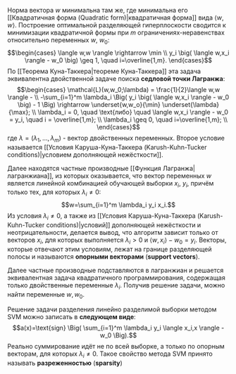 Норма вектора $w$ минимальна там же, где минимальна его [[Квадратичная форма (Quadratic form)|квадратичная форма]] вида $\langle w,w \rangle$. Построение оптимальной разделяющей гиперплоскости сводится к минимизации квадратичной формы при $m$ ограничениях-неравенствах относительно переменных $w$, $w_0$:$$\begin{cases} \langle w,w \rangle \rightarrow \min \\ y_i \big( \langle w,x_i \rangle - w_0 \big) \geq 1, \quad i=\overline{1,m}. \end{cases}$$По [[Теорема Куна-Таккера|теореме Куна-Таккера]] эта задача эквивалентна двойственной задаче поиска **седловой точки Лагранжа**:$$\begin{cases}
\mathcal{L}(w,w_0;\lambda) = \frac{1}{2}\langle w,w \rangle - \\ 
-\sum_{i=1}^m \lambda_i \Big( y_i \big( \langle w,x_i \rangle - w_0 \big) - 1 \Big) \rightarrow \underset{w,w_o}{\min} \underset{\lambda}{\max}; \\
\lambda_i = 0, \quad \text{либо} \quad \langle w,x_i \rangle - w_0 = y_i, \quad i = \overline{1,m}; \\
\lambda_i \geq 0, \quad i=\overline{1,m}; \\
\end{cases}$$где $\lambda = (\lambda_1,...,\lambda_m)$ - вектор двойственных переменных. Второе условие называется [[Условия Каруша-Куна-Таккера (Karush-Kuhn-Tucker conditions)|условием дополняющей нежёсткости]].

Далее находятся частные производные [[Функция Лагранжа|лагранжиана]], из которых оказывается, что вектор переменных $w$ является линейной комбинацией обучающей выборки $x_i$, $y_i$, причём только тех, для которых $\lambda_i \neq 0$:$$w=\sum_{i=1}^m \lambda_i y_i x_i.$$Из условия $\lambda_i \neq 0$, а также из [[Условия Каруша-Куна-Таккера (Karush-Kuhn-Tucker conditions)|условий]] дополняющей нежёсткости и неотрицательности, делается вывод, что алгоритм зависит только от векторов $x_i$, для которых выполняется $\lambda_i > 0$ и $\langle w,x_i \rangle - w_0 = y_i$. Векторы, которые отвечают этим условиям, лежат на границе разделяющей полосы и называются **опорными векторами** (**support vectors**).

Далее частные производные подставляются в лагранжиан и решается эквивалентная задача квадратичного программирования, содержащая только двойственные переменные $\lambda_i$. Получив решение задачи, можно найти переменные $w,w_0$.

Решение задачи разделения линейно разделимой выборки методом SVM можно записать в **следующем виде**:$$a(x)=\text{sign} \Big( \sum_{i=1}^m \lambda_i y_i \langle x_i,x \rangle - w_0 \Big).$$Реально суммирование идёт не по всей выборке, а только по опорным векторам, для которых $\lambda_i \neq 0$. Такое свойство метода SVM принято называть **разреженностью** (**sparsity**)
